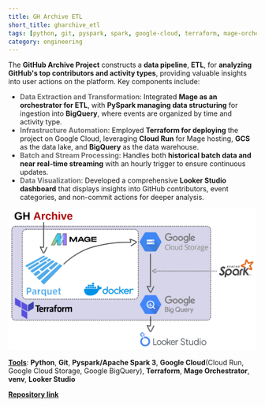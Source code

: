 ```yaml
---
title: GH Archive ETL
short_title: gharchive_etl
tags: [python, git, pyspark, spark, google-cloud, terraform, mage-orchestrator, docker, docker-compose, venv, sql]
category: engineering
---
```



The **GitHub Archive Project** constructs a **data pipeline**, **ETL**, for **analyzing GitHub's top contributors and activity types**, providing valuable insights into user actions on the platform. Key components include:

- <span style="color:#6e6e6e">**Data Extraction and Transformation**</span>: Integrated **Mage as an orchestrator for ETL**, with **PySpark managing data structuring** for ingestion into **BigQuery**, where events are organized by time and activity type.
- <span style="color:#6e6e6e">**Infrastructure Automation**</span>: Employed **Terraform for deploying** the project on Google Cloud, leveraging **Cloud Run** for Mage hosting, **GCS** as the data lake, and **BigQuery** as the data warehouse.
- <span style="color:#6e6e6e">**Batch and Stream Processing**</span>: Handles both **historical batch data and near real-time streaming** with an hourly trigger to ensure continuous updates.
- <span style="color:#6e6e6e">**Data Visualization**</span>: Developed a comprehensive **Looker Studio dashboard** that displays insights into GitHub contributors, event categories, and non-commit actions for deeper analysis.

<img src="assets/images/gharchive_fig.png?raw=true"/>

<u><b>Tools</b></u>: **Python**, **Git**, **Pyspark/Apache Spark 3**, **Google Cloud**(Cloud Run, Google Cloud Storage, Google BigQuery), **Terraform**, **Mage Orchestrator**, **venv**, **Looker Studio**

<Strong>[Repository link](https://github.com/AlmudenaZhou/data-engineer-gharchive)</strong>
